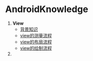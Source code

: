 # AndroidKnowledge

1. **View**
   * [背景知识](/View/1KnowledgeBackground.md)
   * [view的测量流程](/View/2Measure.md)
   * [view的布局流程](/View/3Layout.md)
   * [view的绘制流程](/View/4Draw.md)
2. 
